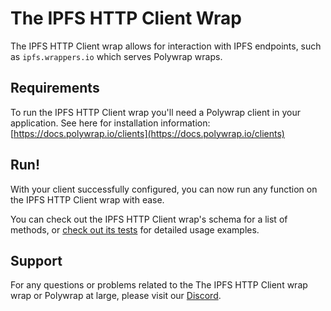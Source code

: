 # The IPFS HTTP Client Wrap

The IPFS HTTP Client wrap allows for interaction with IPFS endpoints, such as `ipfs.wrappers.io` which serves Polywrap wraps.

## Requirements

To run the IPFS HTTP Client wrap you'll need a Polywrap client in your application. See here for installation information: [https://docs.polywrap.io/clients](https://docs.polywrap.io/clients)

## Run!

With your client successfully configured, you can now run any function on the IPFS HTTP Client wrap with ease.

You can check out the IPFS HTTP Client wrap's schema for a list of methods, or [check out its tests](https://github.com/polywrap/ipfs/blob/main/wraps/ipfs-http-client/src/__tests__/e2e/e2e.spec.ts) for detailed usage examples.

## Support

For any questions or problems related to the The IPFS HTTP Client wrap wrap or Polywrap at large, please visit our [Discord](https://discord.polywrap.io).
